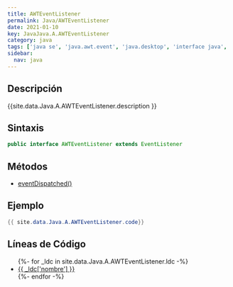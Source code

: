 ```yaml
---
title: AWTEventListener
permalink: Java/AWTEventListener
date: 2021-01-10
key: JavaJava.A.AWTEventListener
category: java
tags: ['java se', 'java.awt.event', 'java.desktop', 'interface java', 'Java 1.2']
sidebar: 
  nav: java
---
```


## Descripción
{{site.data.Java.A.AWTEventListener.description }}

## Sintaxis
~~~java
public interface AWTEventListener extends EventListener
~~~

## Métodos
* [eventDispatched()](/Java/AWTEventListener/eventDispatched)

## Ejemplo
~~~java
{{ site.data.Java.A.AWTEventListener.code}}
~~~

## Líneas de Código
<ul>
{%- for _ldc in site.data.Java.A.AWTEventListener.ldc -%}
   <li>
       <a href="{{_ldc['url'] }}">{{ _ldc['nombre'] }}</a>
   </li>
{%- endfor -%}
</ul>
